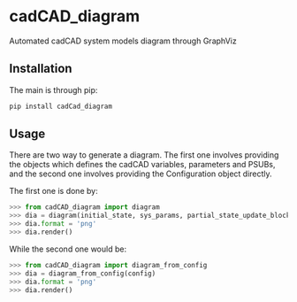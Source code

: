 # cadCAD_diagram
Automated cadCAD system models diagram through GraphViz

## Installation

The main is through pip:

```sh
pip install cadCad_diagram
```

## Usage

There are two way to generate a diagram. The first one involves providing
the objects which defines the cadCAD variables, parameters and PSUBs, and
the second one involves providing the Configuration object directly.

The first one is done by:

```python
>>> from cadCAD_diagram import diagram
>>> dia = diagram(initial_state, sys_params, partial_state_update_block)
>>> dia.format = 'png'
>>> dia.render()
```

While the second one would be:

```python
>>> from cadCAD_diagram import diagram_from_config
>>> dia = diagram_from_config(config)
>>> dia.format = 'png'
>>> dia.render()
```
